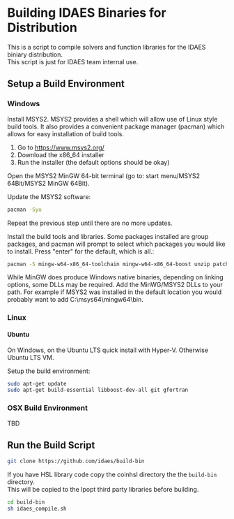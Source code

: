# Building IDAES Binaries for Distribution

This is a script to compile solvers and function libraries for the IDAES biniary distribution.  
This script is just for IDAES team internal use.

## Setup a Build Environment

### Windows

Install MSYS2. MSYS2 provides a shell which will allow use of Linux style build tools. It also 
provides a convenient package manager (pacman) which allows for easy installation of build tools.

1. Go to https://www.msys2.org/
2. Download the x86_64 installer
3. Run the installer (the default options should be okay)

Open the MSYS2 MinGW 64-bit terminal (go to: start menu/MSYS2 64Bit/MSYS2 MinGW 64Bit).

Update the MSYS2 software:

```sh
pacman -Syu
```

Repeat the previous step until there are no more updates.

Install the build tools and libraries. Some packages installed are group packages, and 
pacman will prompt to select which packages you would like to install. Press "enter" for 
the default, which is all.:

```sh
pacman -S mingw-w64-x86_64-toolchain mingw-w64-x86_64-boost unzip patch make git zip
```

While MinGW does produce Windows native binaries, depending on linking options, some DLLs may 
be required. Add the MinWG/MSYS2 DLLs to your path. For example if MSYS2 was installed in the 
default location you would probably want to add C:\msys64\mingw64\bin.

### Linux

#### Ubuntu

On Windows, on the Ubuntu LTS quick install with Hyper-V. Otherwise Ubuntu LTS VM.

Setup the build environment:

```sh
sudo apt-get update
sudo apt-get build-essential libboost-dev-all git gfortran
```

### OSX Build Environment

TBD

## Run the Build Script

```sh
git clone https://github.com/idaes/build-bin
```

If you have HSL library code copy the coinhsl directory the the ```build-bin``` directory.  
This will be copied to the Ipopt third party libraries before building.

```sh
cd build-bin
sh idaes_compile.sh
```


